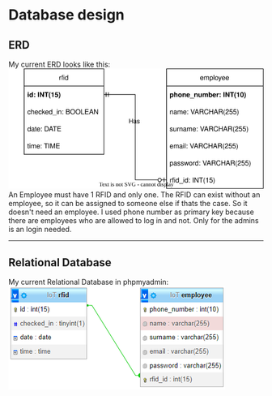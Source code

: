 # Database design

## ERD
My current ERD looks like this:<br>
![Current database design(ERD)](images/Improved_database_design.svg)<br>
An Employee must have 1 RFID and only one. The RFID can exist without an employee, so it can be assigned to someone else if thats the case. So it doesn't need an employee.
I used phone number as primary key because there are employees who are allowed to log in and not. Only for the admins is an login needed.

---

## Relational Database
My current Relational Database in phpmyadmin:<br>
![Current Relational Database design](images/relational_database.png)<br>